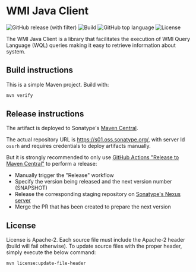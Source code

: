 # WMI Java Client

![GitHub release (with filter)](https://img.shields.io/github/v/release/metricshub/wmi-java)
![Build](https://img.shields.io/github/actions/workflow/status/metricshub/wmi-java/deploy.yml)
![GitHub top language](https://img.shields.io/github/languages/top/metricshub/wmi-java)
![License](https://img.shields.io/github/license/metricshub/wmi-java)

The WMI Java Client is a library that facilitates the execution of WMI Query Language (WQL) queries making it easy to retrieve information about system.

## Build instructions

This is a simple Maven project. Build with:

```bash
mvn verify
```

## Release instructions

The artifact is deployed to Sonatype's [Maven Central](https://central.sonatype.com/).

The actual repository URL is https://s01.oss.sonatype.org/, with server Id `ossrh` and requires credentials to deploy
artifacts manually.

But it is strongly recommended to only use [GitHub Actions "Release to Maven Central"](actions/workflows/release.yml) to perform a release:

* Manually trigger the "Release" workflow
* Specify the version being released and the next version number (SNAPSHOT)
* Release the corresponding staging repository on [Sonatype's Nexus server](https://s01.oss.sonatype.org/)
* Merge the PR that has been created to prepare the next version

## License

License is Apache-2. Each source file must include the Apache-2 header (build will fail otherwise).
To update source files with the proper header, simply execute the below command:

```bash
mvn license:update-file-header
```

